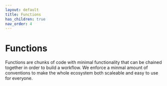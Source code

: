 ```yaml
---
layout: default
title: Functions
has_children: true
nav_order: 4
---
```


# Functions

Functions are chunks of code with minimal functionality that can be chained together in order to build a workflow. We enforce a minmal amount of conventions to make the whole ecosystem both scaleable and easy to use for everyone.

